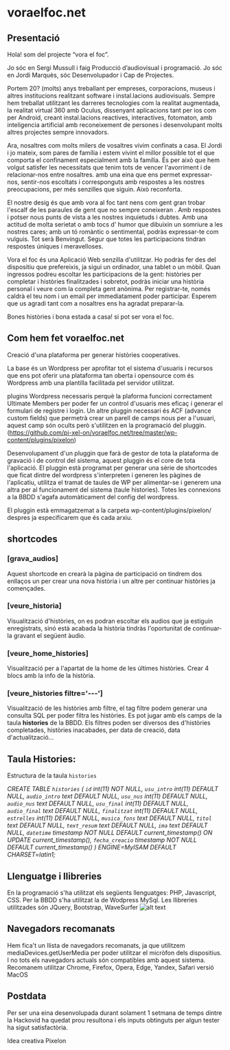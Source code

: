 # voraelfoc.net

## Presentació
Hola! som del projecte “vora el foc”. 

Jo sóc en Sergi Mussull i faig Producció d’audiovisual i programació. 
Jo sóc en Jordi Marquès, sóc Desenvolupador i Cap de Projectes.

Portem 20? (molts) anys treballant per empreses, corporacions, museus i altres institucions realitzant software i instal.lacions audiovisuals. 
Sempre hem treballat utilitzant les darreres tecnologies com la realitat augmentada, la realitat virtual 360 amb Oculus, dissenyant aplicacions tant per ios com per Android, creant instal.lacions reactives, interactives, fotomaton, amb inteligencia artificial amb reconeixement de persones i desenvolupant molts altres projectes sempre innovadors.

Ara, nosaltres com molts milers de vosaltres vivim confinats a casa. 
El Jordi i jo mateix, som pares de família i estem vivint el millor possible tot el que comporta el confinament especialment amb la família. És per això que hem volgut satisfer les necessitats que tenim tots de vencer l'avorriment i de relacionar-nos entre nosaltres. amb una eina que ens permet expressar-nos, sentir-nos escoltats i corresponguts amb respostes a les nostres preocupacions, per més senzilles que siguin. Això reconforta. 

El nostre desig és que amb vora al foc tant nens com gent gran trobar l'escalf de les paraules de gent que no sempre coneixeran . Amb respostes i potser nous punts de vista a les nostres inquietuds i dubtes.
Amb una actitud de molta serietat o amb tocs d' humor que dibuixin un somriure a les nostres cares; amb un tó romàntic o sentimental, podràs expressar-te com vulguis. Tot serà Benvingut. Segur que totes les participacions tindran respostes úniques i meravelloses.

Vora el foc és una Aplicació Web senzilla d'utilitzar. Ho podràs fer des del dispositiu que prefereixis, ja sigui un ordinador, una tablet o un mòbil. Quan ingressos podreu escoltar les participacions de la gent: històries per completar i històries finalitzades i sobretot, podràs iniciar una història personal i veure com la completa gent anònima. Per registrar-te, només caldrà el teu nom i un email per immediatament poder participar. 
Esperem que us agradi tant com a nosaltres ens ha agradat preparar-la. 

Bones històries i bona estada a casa! si pot ser vora el foc. 


## Com hem fet voraelfoc.net
Creació d'una plataforma per generar històries cooperatives.


La base és un Wordpress per aprofitar tot el sistema d'usuaris i recursos que ens pot oferir una plataforma tan oberta i opensource com és Wordpress amb una plantilla facilitada pel servidor utilitzat.

plugins Wordpress necessaris perquè la plaforma funcioni correctament Ultimate Members per poder fer un control d'usuaris mes eficaç i generar el formulari de registre i login.
Un altre pluggin necessari és ACF (advance custom fields) que  permetrà crear un parell de camps nous per a l'usuari, aquest camp són ocults però s'utilitzen en la programació del pluggin. (https://github.com/pi-xel-on/voraelfoc.net/tree/master/wp-content/plugins/pixelon)

Desenvolupament d'un pluggin que  farà de gestor de tota la plataforma de gravació i de control del sistema, aquest pluggin és el core de tota l'aplicació.
El pluggin està programat per generar una sèrie de shortcodes que ficat dintre del wordpress s'interpreten i generen les pàgines de l'aplicatiu, utilitza el tramat de taules de WP per alimentar-se i generem una altra per al funcionament del sistema (taule histories). Totes les connexions a la BBDD s'agafa automàticament del config del wordpress.

El pluggin està emmagatzemat a la carpeta wp-content/plugins/pixelon/ despres ja especificarem que és cada arxiu.


## shortcodes

### [grava_audios]
Aquest shortcode en crearà la pàgina de participació on tindrem dos enllaços un per crear una nova història i un altre per continuar històries ja començades.

### [veure_historia]
Visualització d'històries, on es podran escoltar els audios que ja estiguin enregistrats, sinó està acabada la història tindràs l'oportunitat de continuar-la gravant el següent àudio.

### [veure_home_histories]
Visualització per a l'apartat de la home de les últimes històries. Crear 4 blocs amb la info de la història.

### [veure_histories filtre='---']
Visualització de les històries amb filtre, el tag filtre podem generar una consulta SQL per poder filtra les històries. Es pot jugar amb els camps de la taula **histories** de la BBDD.
Els filtres poden ser diversos des d'històries completades, històries inacabades, per data de creació, data d'actualització...


## Taula Histories:

Estructura de la taula `histories`

*CREATE TABLE `histories` (
  `id` int(11) NOT NULL,
  `usu_intro` int(11) DEFAULT NULL,
  `audio_intro` text DEFAULT NULL,
  `usu_nus` int(11) DEFAULT NULL,
  `audio_nus` text DEFAULT NULL,
  `usu_final` int(11) DEFAULT NULL,
  `audio_final` text DEFAULT NULL,
  `finalitzat` int(11) DEFAULT NULL,
  `estrelles` int(11) DEFAULT NULL,
  `musica_fons` text DEFAULT NULL,
  `titol` text DEFAULT NULL,
  `text_resum` text DEFAULT NULL,
  `ima` text DEFAULT NULL,
  `datetime` timestamp NOT NULL DEFAULT current_timestamp() ON UPDATE current_timestamp(),
  `fecha_creacio` timestamp NOT NULL DEFAULT current_timestamp()
) ENGINE=MyISAM DEFAULT CHARSET=latin1;*

## Llenguatge i llibreries

En la programació s'ha utilitzat els següents llenguatges: PHP, Javascript, CSS. Per la BBDD s'ha utilitzat la de Wodpress MySql.
Les llibreries utilitzades són JQuery, Bootstrap, WaveSurfer ![alt text](https://camo.githubusercontent.com/6289cd478372b4cc8ce68e6c513b6e24aeb2363f/68747470733a2f2f696d672e736869656c64732e696f2f62616467652f4c6963656e73652d425344253230332d2d436c617573652d626c75652e737667)

## Navegadors recomanats
Hem fica't un llista de navegadors recomanats, ja que utilitzem mediaDevices.getUserMedia per poder utilitzar el micròfon dels dispositius. I no tots els navegadors actuals són compatibles amb aquest sistema.
Recomanem utilitzar Chrome, Firefox, Opera, Edge, Yandex, Safari versió MacOS


## Postdata
Per ser una eina desenvolupada durant solament 1 setmana de temps dintre la Hackovid ha quedat prou resultona i els inputs obtinguts per algun tester ha sigut satisfactòria.



Idea creativa Pixelon

